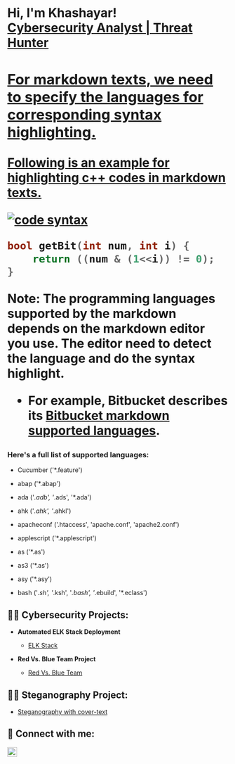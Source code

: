<h1>Hi, I'm Khashayar! <br/><a href="https://github.com/Khashayarnzk">Cybersecurity Analyst | Threat Hunter</a> <a href="https://www.linkedin.com/in/khashayar-nazarkardeh/">

### For markdown texts, we need to specify the languages for corresponding syntax highlighting. 

Following is an example for highlighting c++ codes in markdown texts.

![code syntax](https://github.com/jincheng9/markdown_supported_languages/blob/master/markdown_code_syntax.jpg)

``` cpp
bool getBit(int num, int i) {
	return ((num & (1<<i)) != 0);
}
```

**Note**: The programming languages supported by the markdown depends on the markdown editor you use. The editor need to detect the language and do the syntax highlight.

* For example, Bitbucket describes its [Bitbucket markdown supported languages](https://bitbucket.org/tutorials/markdowndemo/src/master/#markdown-header-code-and-syntax-highlighting).

### Here's a full list of supported languages:

 * Cucumber ('*.feature')

 * abap ('*.abap')

 * ada ('*.adb', '*.ads', '*.ada')

 * ahk ('*.ahk', '*.ahkl')

 * apacheconf ('.htaccess', 'apache.conf', 'apache2.conf')

 * applescript ('*.applescript')

 * as ('*.as')

 * as3 ('*.as')

 * asy ('*.asy')

 * bash ('*.sh', '*.ksh', '*.bash', '*.ebuild', '*.eclass')

<h2>👨‍💻 Cybersecurity Projects:</h2>
  
  
- <b>Automated ELK Stack Deployment</b>
  - [ELK Stack](https://github.com/Khashayarnzk/Project1-UofT.git)

 - <b>Red Vs. Blue Team Project</b>
    - [Red Vs. Blue Team](https://docs.google.com/presentation/d/1x6tE0D-0tQjvxafy414GhqDiWQZHpJ_gW0D7vVsIsBU/edit?usp=sharing)
<h2>👨‍💻 Steganography Project:</h2>
  
   - [Steganography with cover-text](https://doi.org/10.1016/j.jisa.2019.01.003)
  
  <h2> 🤳 Connect with me:</h2>


[<img align="left" alt="JoshMadakor | LinkedIn" width="22px" src="https://cdn.jsdelivr.net/npm/simple-icons@v3/icons/linkedin.svg" />][linkedin]

[linkedin]: https://linkedin.com/in/khashayar-nazarkardeh

<!--


Here are some ideas to get you started:

- 🔭 I’m currently working on ...
- 🌱 I’m currently learning ...
- 👯 I’m looking to collaborate on ...
- 🤔 I’m looking for help with ...
- 💬 Ask me about ...
- 📫 How to reach me: ...
- 😄 Pronouns: ...
- ⚡ Fun fact: ...
-->
